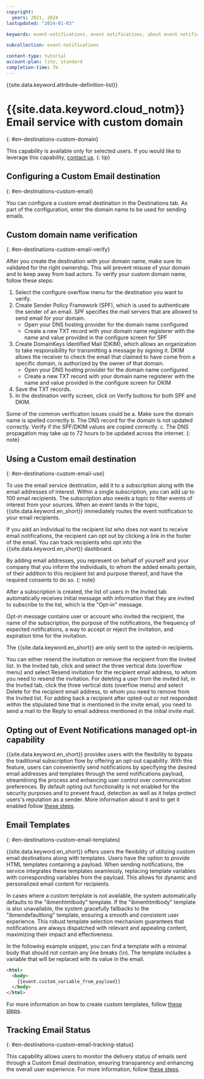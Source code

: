 ```yaml
---
copyright:
  years: 2021, 2024
lastupdated: "2024-01-03"

keywords: event-notifications, event notifications, about event notifications, destinations, email

subcollection: event-notifications

content-type: tutorial
account-plan: lite, standard
completion-time: 7m
---
```


{{site.data.keyword.attribute-definition-list}}

# {{site.data.keyword.cloud_notm}} Email service with custom domain
{: #en-destinations-custom-domain}

This capability is available only for selected users. If you would like to leverage this capability, [contact us](mailto:mbluemix@in.ibm.com?subject=[Custom%20Email%20Domain]%20:%20%20Request%20for%20Allowlisting&body=Kindly%20provide%20the%20below%20details:%0D%0A%0D%0AEvent%20Notifications%20Instance%20ID:%0D%0AIBM%20Account%20ID:%0D%0AIBM%20User%20ID:%0D%0ARegion:).
{: tip}

## Configuring a Custom Email destination
{: #en-destinations-custom-email}

You can configure a custom email destination in the Destinations tab. As part of the configuration, enter the domain name to be used for sending emails.

## Custom domain name verification
{: #en-destinations-custom-email-verify}

After you create the destination with your domain name, make sure its validated for the right ownership. This will prevent misuse of your domain and to keep away from bad actors.
To verify your custom domain name, follow these steps:

1. Select the configure overflow menu for the destination you want to verify.
2. Create Sender Policy Framework (SPF), which is used to authenticate the sender of an email. SPF specifies the mail servers that are allowed to send email for your domain.
    * Open your DNS hosting provider for the domain name configured
    * Create a new TXT record with your domain name registerer with the name and value provided in the configure screen for SPF
3. Create DomainKeys Identified Mail (DKIM), which allows an organization to take responsibility for transmitting a message by signing it. DKIM allows the receiver to check the email that claimed to have come from a specific domain, is authorized by the owner of that domain.
    * Open your DNS hosting provider for the domain name configured
    * Create a new TXT record with your domain name registerer with the name and value provided in the configure screen for DKIM
4. Save the TXT records.
5. In the destination verify screen, click on Verify buttons for both SPF and DKIM.

Some of the common verification issues could be
a. Make sure the domain name is spelled correctly
b. The DNS record for the domain is not updated correctly. Verify if the SPF/DKIM values are copied correctly.
c. The DNS propagation may take up to 72 hours to be updated across the internet.
{: note}

## Using a Custom email destination
{: #en-destinations-custom-email-use}

To use the email service destination, add it to a subscription along with the email addresses of interest. Within a single subscription, you can add up to 100 email recipients. The subscription also needs a topic to filter events of interest from your sources. When an event lands in the topic, {{site.data.keyword.en_short}} immediately routes the event notification to your email recipients.

If you add an individual to the recipient list who does not want to receive email notifications, the recipient can opt out by clicking a link in the footer of the email. You can track recipients who opt into the {{site.data.keyword.en_short}} dashboard.

By adding email addresses, you represent on behalf of yourself and your company that you inform the individuals, to whom the added emails pertain, of their addition to this recipient list and purpose thereof, and have the required consents to do so.
{: note}

After a subscription is created, the list of users in the Invited tab automatically receives initial message with information that they are invited to subscribe to the list, which is the "Opt-in" message.

Opt-in message contains user or account who invited the recipient, the name of the subscription, the purpose of the notifications, the frequency of expected notifications, a way to accept or reject the invitation, and expiration time for the invitation.

The {{site.data.keyword.en_short}} are only sent to the opted-in recipients.

You can either resend the invitation or remove the recipient from the Invited list. In the Invited tab, click and select the three vertical dots (overflow menu) and select Resend invitation for the recipient email address, to whom you need to resend the invitation. For deleting a user from the invited list, in the Invited tab, click the three vertical dots (overflow menu) and select Delete for the recipient email address, to whom you need to remove from the Invited list. For adding back a recipient after opted-out or not responded within the stipulated time that is mentioned in the invite email, you need to send a mail to the Reply to email address mentioned in the initial invite mail.

## Opting out of Event Notifications managed opt-in capability

{{site.data.keyword.en_short}} provides users with the flexibility to bypass the traditional subscription flow by offering an opt-out capability. With this feature, users can conveniently send notifications by specifying the desired email addresses and templates through the send notifications payload, streamlining the process and enhancing user control over communication preferences. By default opting out functionality is not enabled for the security purposes and to prevent fraud, detection as well as it helps protect users's reputation as a sender. More information about it and to get it enabled follow [these steps](/docs/event-notifications?topic=event-notifications-en-destination-email-custom-domain-opt-out).

## Email Templates
{: #en-destinations-custom-email-templates}

{{site.data.keyword.en_short}} offers users the flexibility of utilizing custom email destinations along with templates. Users have the option to provide HTML templates containing a payload. When sending notifications, the service integrates these templates seamlessly, replacing template variables with corresponding variables from the payload. This allows for dynamic and personalized email content for recipients.

In cases where a custom template is not available, the system automatically defaults to the "ibmenhtmlbody" template. If the "ibmenhtmlbody" template is also unavailable, the system gracefully fallbacks to the "ibmendefaultlong" template, ensuring a smooth and consistent user experience. This robust template selection mechanism guarantees that notifications are always dispatched with relevant and appealing content, maximizing their impact and effectiveness.

In the following example snippet, you can find a template with a minimal body that should not contain any line breaks (\n). The template includes a variable that will be replaced with its value in the email.

```html
<html>
  <body>
    {{event.custom_variable_from_payload}}
  </body>
</html>
```

For more information on how to create custom templates, follow [these steps](/docs/event-notifications?topic=event-notifications-en-create-en-template).

## Tracking Email Status
{: #en-destinations-custom-email-tracking-status}

This capability allows users to monitor the delivery status of emails sent through a Custom Email destination, ensuring transparency and enhancing the overall user experience. For more information, follow [these steps](/docs/event-notifications?topic=event-notifications-en-destination-custom-domain-status).

